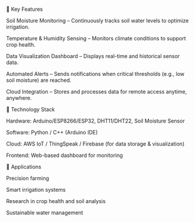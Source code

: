🔹 Key Features

Soil Moisture Monitoring – Continuously tracks soil water levels to optimize irrigation.

Temperature & Humidity Sensing – Monitors climate conditions to support crop health.

Data Visualization Dashboard – Displays real-time and historical sensor data.

Automated Alerts – Sends notifications when critical thresholds (e.g., low soil moisture) are reached.

Cloud Integration – Stores and processes data for remote access anytime, anywhere.

🔹 Technology Stack

Hardware: Arduino/ESP8266/ESP32, DHT11/DHT22, Soil Moisture Sensor

Software: Python / C++ (Arduino IDE)

Cloud: AWS IoT / ThingSpeak / Firebase (for data storage & visualization)

Frontend: Web-based dashboard for monitoring

🔹 Applications

Precision farming

Smart irrigation systems

Research in crop health and soil analysis

Sustainable water management
